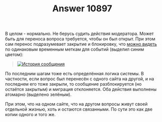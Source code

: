 ﻿---
title: "Answer 10897"
se.owner.user_id: 176217
se.owner.display_name: "αλεχολυτ"
se.owner.link: "https://ru.meta.stackoverflow.com/users/176217/%ce%b1%ce%bb%ce%b5%cf%87%ce%bf%ce%bb%cf%85%cf%84"
se.answer_id: 10897
se.question_id: 10895
se.post_type: answer
se.is_accepted: True
---
<p>В целом - нормально. Не берусь судить действия модератора. Может быть для переноса вопроса требуется, чтобы он был открыт. При этом сам перенос подразумевает закрытие и блокировку, что <a href="https://ru.meta.stackoverflow.com/posts/10892/timeline">можно видеть</a> по одинаковым временным меткам для событий (выделил синим цветом):</p>
<blockquote>
<p><a href="https://i.stack.imgur.com/IRe1s.png" rel="nofollow noreferrer"><img src="https://i.stack.imgur.com/IRe1s.png" alt="История сообщения" /></a></p>
</blockquote>
<p>По последним шагам тоже есть определённая логика системы. В частности, если вопрос был перенесён с одного сайта на другой, и на последнем его тоже закрыли, то сообщение разблокируется (но остаётся закрытым) и миграция отклоняется. Оба действия выполнены атомарно (выделено зелёным).</p>
<p>При этом, что на одном сайте, что на другом вопросы живут своей отдельной жизнью, хоть и остаются связанными. По сути это как две копии одного и того же.</p>
